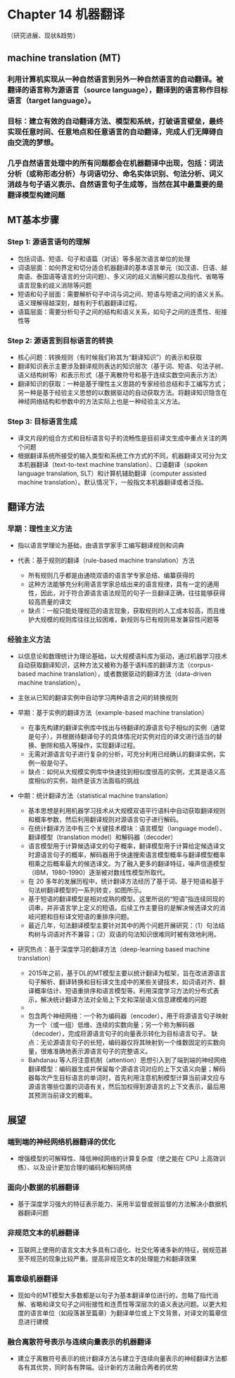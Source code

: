 # Chapter 14 机器翻译 
 （研究进展、现状&趋势）

## machine translation (MT)

### 利用计算机实现从一种自然语言到另外一种自然语言的自动翻译。被翻译的语言称为源语言（source language），翻译到的语言称作目标语言（target language）。

### 目标：建立有效的自动翻译方法、模型和系统，打破语言壁垒，最终实现任意时间、任意地点和任意语言的自动翻译，完成人们无障碍自由交流的梦想。

### 几乎自然语言处理中的所有问题都会在机器翻译中出现，包括：词法分析（或称形态分析）与词语切分、命名实体识别、句法分析、词义消歧与句子语义表示、自然语言句子生成等，当然在其中最重要的是翻译模型构建问题

## MT基本步骤

### Step 1: 源语言语句的理解

- 包括词语、短语、句子和语篇（对话）等多层次语言单位的处理
- 词语层面：如何界定和切分适合机器翻译的基本语言单元（如汉语、日语、越南语、泰国语等语言的分词问题）、多义词的歧义消解问题以及指代、省略等语言现象的歧义消除等问题
- 短语和句子层面：需要解析句子中词与词之间、短语与短语之间的语义关系。语义理解得越深刻，越有利于机器翻译过程。
- 语篇层面：需要分析句子之间的结构和语义关系，如句子之间的连贯性、衔接性等

### Step 2: 源语言到目标语言的转换

- 核心问题：转换规则（有时候我们称其为“翻译知识”）的表示和获取
- 翻译知识表示主要涉及翻译规则表达的知识层次（基于词、短语、句法子树、语义结构树等）和表示形式（基于离散符号和基于连续实数空间表示方法）
- 翻译知识的获取：一种是基于理性主义思路的专家经验总结和手工编写方式；另一种是基于经验主义思想的以数据驱动的自动获取方法。将翻译知识隐含在神经网络结构和参数中的方法实际上也是一种经验主义方法。

### Step 3: 目标语言生成

- 译文片段的组合方式和目标语言句子的流畅性是目前译文生成中重点关注的两个问题
- 根据翻译系统所接受的输入类型和系统工作方式的不同，机器翻译又可分为文本机器翻译（text-to-text machine translation）、口语翻译（spoken language translation, SLT）和计算机辅助翻译（computer assisted machine translation）。默认情况下，一般指文本机器翻译或者泛指。

## 翻译方法

### 早期：理性主义方法

- 指以语言学理论为基础，由语言学家手工编写翻译规则和词典
- 代表：基于规则的翻译（rule-based machine translation）方法

	- 所有规则几乎都是由通晓双语的语言学专家总结、编纂获得的
	- 这种方法能够充分利用语言学家总结出来的语言规律，具有一定的通用性，因此，对于符合源语言语法规范的句子一旦翻译正确，往往能够获得较高质量的译文
	- 缺点：一般只能处理规范的语言现象，获取规则的人工成本较高，而且维护大规模的规则库往往比较困难，新规则与已有规则易发兼容性问题等

### 经验主义方法

- 以信息论和数理统计为理论基础，以大规模语料库为驱动，通过机器学习技术自动获取翻译知识，这种方法又被称为基于语料库的翻译方法（corpus-based machine translation），或者数据驱动的翻译方法（data-driven machine translation）。
- 主张从已知的翻译实例中自动学习两种语言之间的转换规则
- 早期：基于实例的翻译方法（example-based machine translation）

	- 在事先构建的翻译实例库中找出与待翻译的源语言句子相似的实例（通常是句子），并根据待翻译句子的具体情况对实例对应的译文进行适当的替换、删除和插入等操作，实现翻译过程。
	- 无需对源语言句子进行复杂的分析，可充分利用已经确认的翻译实例，实例一般是句子。
	- 缺点：如何从大规模实例库中快速找到相似度很高的实例，尤其是语义高度相似的实例，始终是该方法面临的挑战

- 中期：统计翻译方法（statistical machine translation）

	- 基本思想是利用机器学习技术从大规模双语平行语料中自动获取翻译规则和概率参数，然后利用翻译规则对源语言句子进行解码。
	- 在统计翻译方法中有三个关键技术模块：语言模型（language model）、翻译模型（translation model）和解码器（decoder）
	- 语言模型用于计算候选译文的句子概率，翻译模型用于计算给定候选译文时源语言句子的概率，解码器用于快速搜索语言模型概率与翻译模型概率相乘之后概率最大的候选译文。为了融入更多的翻译特征，噪声信道模型（IBM，1980-1990）逐渐被对数线性模型所取代。
	- 在 20 多年的发展历程中，统计翻译方法经历了基于词、基于短语和基于句法树翻译模型的一系列转变，如图所示。
	- 基于短语的翻译模型是相对成熟的模型。这里所说的“短语”指连续同现的词串，并非语言学上定义的短语。后续工作主要目的是解决候选译文的消岐问题和目标译文短语的重排序问题。
	- 最近几年，句法翻译模型主要针对其中的两个问题开展研究：（1）句法结构树与词语对齐不兼容；（2）双语的句法知识很难同时被有效地利用。

- 研究热点：基于深度学习的翻译方法（deep-learning based machine translation）

	- 2015年之前，基于DL的MT模型主要以统计翻译为框架，旨在改进源语言句子解析、翻译转换和目标译文生成中的某些关键技术，如词语对齐、翻译概率估计、短语重排序和语言模型等。利用深度学习方法的分布式表示，解决统计翻译方法对全局上下文和深层语义信息建模难的问题
	- 
	- 包含两个神经网络：一个称为编码器（encoder），用于将源语言句子映射为一个（或一组）低维、连续的实数向量；另一个称为解码器（decoder），完成将源语言句子的向量表示转化为目标语言句子。
缺点：无论源语言句子的长短，编码器仅将其映射到一个维数固定的实数向量，很难准确地表示源语言句子的完整语义。
	- Bahdanau 等人将注意机制（attention）思想引入到了端到端的神经网络翻译模型：编码器生成并保留每个源语言词对应的上下文语义向量；解码器每次产生目标语言的单词时，首先利用注意机制模型计算当前译文应与源语言哪些位置的词语有关，然后加权得到源语言的上下文表示，最后用其预测当前译文的概率。

## 展望

### 端到端的神经网络机器翻译的优化

- 增强模型的可解释性、降低神经网络的计算复杂度（使之能在 CPU 上高效训练）、以及设计更加合理的编码和解码网络

### 面向小数据的机器翻译

- 基于深度学习强大的特征表示能力、采用半监督或弱监督的方法解决小数据机器翻译问题

### 非规范文本的机器翻译

- 互联网上使用的语言文本大多具有口语化、社交化等诸多新的特征，弱规范甚至不规范的现象比较严重。提高非规范文本的处理能力和翻译效果

### 篇章级机器翻译

- 现如今的MT模型大多数都是以句子为基本翻译单位进行的，忽略了指代消解、省略和译文句子之间衔接性和连贯性等深层次的语义表达问题。以更大粒度的语言单位（如段落甚至篇章）为翻译单位或上下文背景，对译文的篇章信息进行建模

### 融合离散符号表示与连续向量表示的机器翻译

- 建立于离散符号表示的统计翻译方法与建立于连续向量表示的神经翻译方法都各有其优势，同时各有弊端。设计新的方法融合两者的优势

